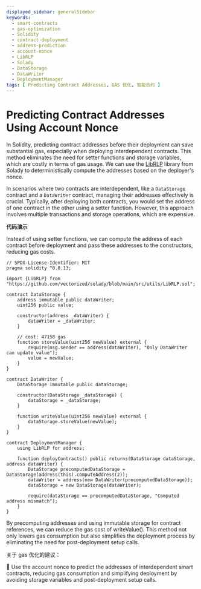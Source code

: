 ```yaml
---
displayed_sidebar: generalSidebar
keywords:
  - smart-contracts
  - gas-optimization
  - Solidity
  - contract-deployment
  - address-prediction
  - account-nonce
  - LibRLP
  - Solady
  - DataStorage
  - DataWriter
  - DeploymentManager
tags: [ Predicting Contract Addresses, GAS 优化, 智能合约 ]
---
```


# Predicting Contract Addresses Using Account Nonce

In Solidity, predicting contract addresses before their deployment can save substantial gas, especially when deploying interdependent contracts. This method eliminates the need for setter functions and storage variables, which are costly in terms of gas usage. We can use the [LibRLP](https://github.com/Vectorized/solady/blob/6c54795ef69838e233020e9ab29f3f6288efdf06/src/utils/LibRLP.sol#L27) library from Solady to deterministically compute the addresses based on the deployer's nonce.

In scenarios where two contracts are interdependent, like a `DataStorage` contract and a `DataWriter` contract, managing their addresses effectively is crucial. Typically, after deploying both contracts, you would set the address of one contract in the other using a setter function. However, this approach involves multiple transactions and storage operations, which are expensive.

**代码演示**

Instead of using setter functions, we can compute the address of each contract before deployment and pass these addresses to the constructors, reducing gas costs.

```solidity
// SPDX-License-Identifier: MIT
pragma solidity ^0.8.13;

import {LibRLP} from "https://github.com/vectorized/solady/blob/main/src/utils/LibRLP.sol";

contract DataStorage {
    address immutable public dataWriter;
    uint256 public value;

    constructor(address _dataWriter) {
        dataWriter = _dataWriter;
    }

    // cost: 47158 gas
    function storeValue(uint256 newValue) external {
        require(msg.sender == address(dataWriter), "Only DataWriter can update value");
        value = newValue;
    }
}

contract DataWriter {
    DataStorage immutable public dataStorage;

    constructor(DataStorage _dataStorage) {
        dataStorage = _dataStorage;
    }

    function writeValue(uint256 newValue) external {
        dataStorage.storeValue(newValue);
    }
}

contract DeploymentManager {
    using LibRLP for address;

    function deployContracts() public returns(DataStorage dataStorage, address dataWriter) {
        DataStorage precomputedDataStorage = DataStorage(address(this).computeAddress(2));
        dataWriter = address(new DataWriter(precomputedDataStorage));
        dataStorage = new DataStorage(dataWriter);

        require(dataStorage == precomputedDataStorage, "Computed address mismatch");
    }
}
```

By precomputing addresses and using immutable storage for contract references, we can reduce the gas cost of writeValue(). This method not only lowers gas consumption but also simplifies the deployment process by eliminating the need for post-deployment setup calls.

关于 gas 优化的建议：

🌟 Use the account nonce to predict the addresses of interdependent smart contracts, reducing gas consumption and simplifying deployment by avoiding storage variables and post-deployment setup calls.
